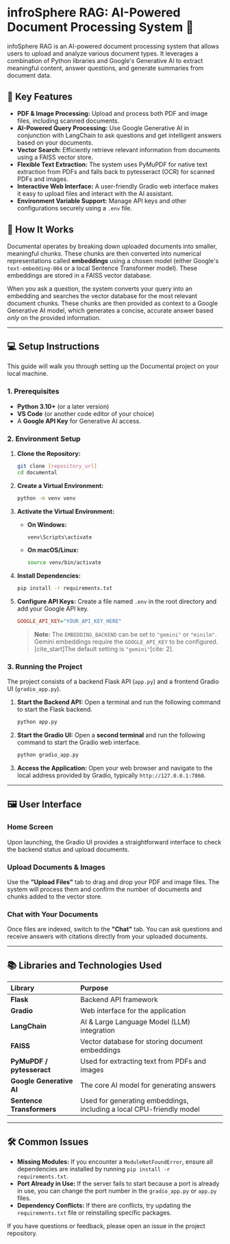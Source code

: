 # infroSphere RAG: AI-Powered Document Processing System 🤖

infoSphere RAG is an AI-powered document processing system that allows users to upload and analyze various document types. It leverages a combination of Python libraries and Google's Generative AI to extract meaningful content, answer questions, and generate summaries from document data.

## 🌟 Key Features

  * **PDF & Image Processing:** Upload and process both PDF and image files, including scanned documents.
  * **AI-Powered Query Processing:** Use Google Generative AI in conjunction with LangChain to ask questions and get intelligent answers based on your documents.
  * **Vector Search:** Efficiently retrieve relevant information from documents using a FAISS vector store.
  * **Flexible Text Extraction:** The system uses PyMuPDF for native text extraction from PDFs and falls back to pytesseract (OCR) for scanned PDFs and images.
  * **Interactive Web Interface:** A user-friendly Gradio web interface makes it easy to upload files and interact with the AI assistant.
  * **Environment Variable Support:** Manage API keys and other configurations securely using a `.env` file.

## 🚀 How It Works

Documental operates by breaking down uploaded documents into smaller, meaningful chunks. These chunks are then converted into numerical representations called **embeddings** using a chosen model (either Google's `text-embedding-004` or a local Sentence Transformer model). These embeddings are stored in a FAISS vector database.

When you ask a question, the system converts your query into an embedding and searches the vector database for the most relevant document chunks. These chunks are then provided as context to a Google Generative AI model, which generates a concise, accurate answer based *only* on the provided information.

-----

## 💻 Setup Instructions

This guide will walk you through setting up the Documental project on your local machine.

### 1\. Prerequisites

  * **Python 3.10+** (or a later version)
  * **VS Code** (or another code editor of your choice)
  * A **Google API Key** for Generative AI access.

### 2\. Environment Setup

1.  **Clone the Repository:**

    ```bash
    git clone [repository_url]
    cd documental
    ```

2.  **Create a Virtual Environment:**

    ```bash
    python -m venv venv
    ```

3.  **Activate the Virtual Environment:**

      * **On Windows:**
        ```bash
        venv\Scripts\activate
        ```
      * **On macOS/Linux:**
        ```bash
        source venv/bin/activate
        ```

4.  **Install Dependencies:**

    ```bash
    pip install -r requirements.txt
    ```

5.  **Configure API Keys:**
    Create a file named `.env` in the root directory and add your Google API key.

    ```ini
    GOOGLE_API_KEY="YOUR_API_KEY_HERE"
    ```

    > **Note:** The `EMBEDDING_BACKEND` can be set to `"gemini"` or `"minilm"`. Gemini embeddings require the `GOOGLE_API_KEY` to be configured. [cite\_start]The default setting is `"gemini"`[cite: 2].

### 3\. Running the Project

The project consists of a backend Flask API (`app.py`) and a frontend Gradio UI (`gradio_app.py`).

1.  **Start the Backend API:**
    Open a terminal and run the following command to start the Flask backend.

    ```bash
    python app.py
    ```

2.  **Start the Gradio UI:**
    Open a **second terminal** and run the following command to start the Gradio web interface.

    ```bash
    python gradio_app.py
    ```

3.  **Access the Application:**
    Open your web browser and navigate to the local address provided by Gradio, typically `http://127.0.0.1:7860`.

-----

## 🖼️ User Interface

### Home Screen

Upon launching, the Gradio UI provides a straightforward interface to check the backend status and upload documents.

### Upload Documents & Images

Use the **"Upload Files"** tab to drag and drop your PDF and image files. The system will process them and confirm the number of documents and chunks added to the vector store.

### Chat with Your Documents

Once files are indexed, switch to the **"Chat"** tab. You can ask questions and receive answers with citations directly from your uploaded documents.

-----

## 📚 Libraries and Technologies Used

| Library | Purpose |
| :--- | :--- |
| **Flask** | Backend API framework  |
| **Gradio** | Web interface for the application  |
| **LangChain** | AI & Large Language Model (LLM) integration  |
| **FAISS** | Vector database for storing document embeddings  |
| **PyMuPDF / pytesseract** | Used for extracting text from PDFs and images  |
| **Google Generative AI** | The core AI model for generating answers  |
| **Sentence Transformers** | Used for generating embeddings, including a local CPU-friendly model |

-----

## 🛠️ Common Issues

  * **Missing Modules:** If you encounter a `ModuleNotFoundError`, ensure all dependencies are installed by running `pip install -r requirements.txt`.
  * **Port Already in Use:** If the server fails to start because a port is already in use, you can change the port number in the `gradio_app.py` or `app.py` files.
  * **Dependency Conflicts:** If there are conflicts, try updating the `requirements.txt` file or reinstalling specific packages.

If you have questions or feedback, please open an issue in the project repository.
